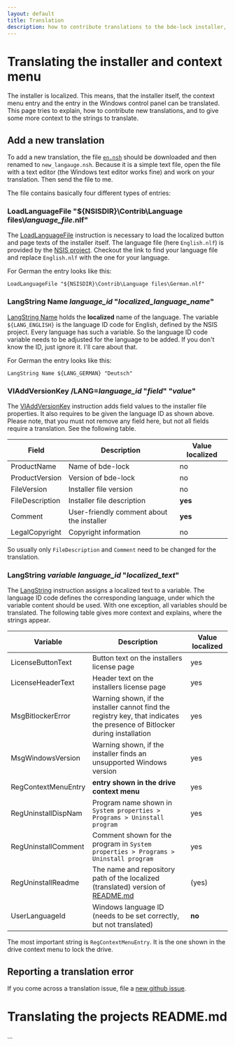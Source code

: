 ```yaml
---
layout: default
title: Translation
description: how to contribute translations to the bde-lock installer, which will appear in the context menu, the Windows control panel and the installer itself
---
```


# Translating the installer and context menu

The installer is localized. This means, that the installer itself, the context menu entry and the entry in the Windows control panel can be translated. This page tries to explain, how to contribute new translations, and to give some more context to the strings to translate.

## Add a new translation

To add a new translation, the file [`en.nsh`](https://github.com/dleidert/bde-lock/blob/master/locale/en.nsh) should be downloaded and then renamed to `new_langauge.nsh`. Because it is a simple text file, open the file with a text editor (the Windows text editor works fine) and work on your translation. Then send the file to me.

The file contains basically four different types of entries:

### LoadLanguageFile "${NSISDIR}\Contrib\Language files\\*language\_file*.nlf"

The [LoadLanguageFile](https://nsis.sourceforge.io/Reference/LoadLanguageFile) instruction is necessary to load the localized button and page texts of the installer itself. The language file (here `English.nlf`) is provided by the [NSIS project](https://sourceforge.net/p/nsis/code/HEAD/tree/NSIS/trunk/Contrib/Language%20files). Checkout the link to find your language file and replace `English.nlf` with the one for your language.

For German the entry looks like this:

```
LoadLanguageFile "${NSISDIR}\Contrib\Language files\German.nlf"
``` 

### LangString Name *language\_id* "*localized\_language\_name*"

[LangString Name](https://nsis.sourceforge.io/Reference/LangString) holds the **localized** name of the language. The variable `${LANG_ENGLISH}` is the language ID code for English, defined by the NSIS project. Every language has such a variable. So the language ID code variable needs to be adjusted for the language to be added. If you don't know the ID, just ignore it. I'll care about that.

For German the entry looks like this:

```
LangString Name ${LANG_GERMAN} "Deutsch"
```

### VIAddVersionKey /LANG=*language\_id* "*field*" "*value*"

The [VIAddVersionKey](https://nsis.sourceforge.io/Reference/VIAddVersionKey) instruction adds field values to the installer file properties. It also requires to be given the language ID as shown above. Please note, that you must not remove any field here, but not all fields require a translation. See the following table.

Field | Description | Value localized
------|-------------|----------------
ProductName | Name of bde-lock | no
ProductVersion | Version of bde-lock | no
FileVersion | Installer file version | no
FileDescription | Installer file description | **yes**
Comment | User-friendly comment about the installer | **yes**
LegalCopyright | Copyright information | no

So usually only `FileDescription` and `Comment` need to be changed for the translation.

### LangString *variable* *language\_id* "*localized\_text*"

The [LangString](https://nsis.sourceforge.io/Reference/LangString) instruction assigns a localized text to a variable. The language ID code defines the corresponding language, under which the variable content should be used. With one exception, all variables should be translated. The following table gives more context and explains, where the strings appear.

Variable | Description | Value localized
---------|-------------|----------------
LicenseButtonText   | Button text on the installers license page | yes
LicenseHeaderText   | Header text on the installers license page | yes
MsgBitlockerError   | Warning shown, if the installer cannot find the registry key, that indicates the presence of Bitlocker during installation | yes
MsgWindowsVersion   | Warning shown, if the installer finds an unsupported Windows version | yes
RegContextMenuEntry | **entry shown in the drive context menu** | yes
RegUninstallDispNam | Program name shown in `System properties > Programs > Uninstall program` | yes
RegUninstallComment | Comment shown for the program in `System properties > Programs > Uninstall program` | yes
RegUninstallReadme  | The name and repository path of the localized (translated) version of [README.md](https://github.com/dleidert/bde-lock/blob/master/README.md) | (yes)
UserLanguageId      | Windows language ID (needs to be set correctly, but not translated) | **no**

The most important string is `RegContextMenuEntry`. It is the one shown in the drive context menu to lock the drive.

## Reporting a translation error

If you come across a translation issue, file a [new github issue](https://github.com/dleidert/bde-lock/issues/new).

# Translating the projects README.md

...

